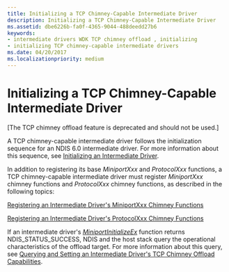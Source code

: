 ```yaml
---
title: Initializing a TCP Chimney-Capable Intermediate Driver
description: Initializing a TCP Chimney-Capable Intermediate Driver
ms.assetid: dbe6226b-fa0f-4365-9044-488deedd27b6
keywords:
- intermediate drivers WDK TCP chimney offload , initializing
- initializing TCP chimney-capable intermediate drivers
ms.date: 04/20/2017
ms.localizationpriority: medium
---
```


# Initializing a TCP Chimney-Capable Intermediate Driver


\[The TCP chimney offload feature is deprecated and should not be used.\]

A TCP chimney-capable intermediate driver follows the initialization sequence for an NDIS 6.0 intermediate driver. For more information about this sequence, see [Initializing an Intermediate Driver](initializing-an-intermediate-driver.md).

In addition to registering its base *MiniportXxx* and *ProtocolXxx* functions, a TCP chimney-capable intermediate driver must register *MiniportXxx* chimney functions and *ProtocolXxx* chimney functions, as described in the following topics:

[Registering an Intermediate Driver's MiniportXxx Chimney Functions](registering-an-intermediate-driver-s-miniportxxx-chimney-functions.md)

[Registering an Intermediate Driver's ProtocolXxx Chimney Functions](registering-an-intermediate-driver-s-protocolxxx-chimney-functions.md)

If an intermediate driver's [*MiniportInitializeEx*](https://msdn.microsoft.com/library/windows/hardware/ff559389) function returns NDIS\_STATUS\_SUCCESS, NDIS and the host stack query the operational characteristics of the offload target. For more information about this query, see [Querying and Setting an Intermediate Driver's TCP Chimney Offload Capabilities](querying-and-setting-an-intermediate-driver-s-tcp-chimney-offload-capa.md).

 

 





